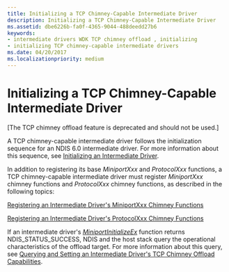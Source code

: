 ```yaml
---
title: Initializing a TCP Chimney-Capable Intermediate Driver
description: Initializing a TCP Chimney-Capable Intermediate Driver
ms.assetid: dbe6226b-fa0f-4365-9044-488deedd27b6
keywords:
- intermediate drivers WDK TCP chimney offload , initializing
- initializing TCP chimney-capable intermediate drivers
ms.date: 04/20/2017
ms.localizationpriority: medium
---
```


# Initializing a TCP Chimney-Capable Intermediate Driver


\[The TCP chimney offload feature is deprecated and should not be used.\]

A TCP chimney-capable intermediate driver follows the initialization sequence for an NDIS 6.0 intermediate driver. For more information about this sequence, see [Initializing an Intermediate Driver](initializing-an-intermediate-driver.md).

In addition to registering its base *MiniportXxx* and *ProtocolXxx* functions, a TCP chimney-capable intermediate driver must register *MiniportXxx* chimney functions and *ProtocolXxx* chimney functions, as described in the following topics:

[Registering an Intermediate Driver's MiniportXxx Chimney Functions](registering-an-intermediate-driver-s-miniportxxx-chimney-functions.md)

[Registering an Intermediate Driver's ProtocolXxx Chimney Functions](registering-an-intermediate-driver-s-protocolxxx-chimney-functions.md)

If an intermediate driver's [*MiniportInitializeEx*](https://msdn.microsoft.com/library/windows/hardware/ff559389) function returns NDIS\_STATUS\_SUCCESS, NDIS and the host stack query the operational characteristics of the offload target. For more information about this query, see [Querying and Setting an Intermediate Driver's TCP Chimney Offload Capabilities](querying-and-setting-an-intermediate-driver-s-tcp-chimney-offload-capa.md).

 

 





